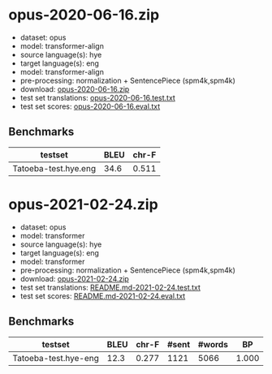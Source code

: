 # opus-2020-06-16.zip

* dataset: opus
* model: transformer-align
* source language(s): hye
* target language(s): eng
* model: transformer-align
* pre-processing: normalization + SentencePiece (spm4k,spm4k)
* download: [opus-2020-06-16.zip](https://object.pouta.csc.fi/Tatoeba-MT-models/hye-eng/opus-2020-06-16.zip)
* test set translations: [opus-2020-06-16.test.txt](https://object.pouta.csc.fi/Tatoeba-MT-models/hye-eng/opus-2020-06-16.test.txt)
* test set scores: [opus-2020-06-16.eval.txt](https://object.pouta.csc.fi/Tatoeba-MT-models/hye-eng/opus-2020-06-16.eval.txt)

## Benchmarks

| testset               | BLEU  | chr-F |
|-----------------------|-------|-------|
| Tatoeba-test.hye.eng 	| 34.6 	| 0.511 |



# opus-2021-02-24.zip

* dataset: opus
* model: transformer
* source language(s): hye
* target language(s): eng
* model: transformer
* pre-processing: normalization + SentencePiece (spm4k,spm4k)
* download: [opus-2021-02-24.zip](https://object.pouta.csc.fi/Tatoeba-MT-models/hye-eng/opus-2021-02-24.zip)
* test set translations: [README.md-2021-02-24.test.txt](https://object.pouta.csc.fi/Tatoeba-MT-models/hye-eng/README.md-2021-02-24.test.txt)
* test set scores: [README.md-2021-02-24.eval.txt](https://object.pouta.csc.fi/Tatoeba-MT-models/hye-eng/README.md-2021-02-24.eval.txt)

## Benchmarks

| testset | BLEU  | chr-F | #sent | #words | BP |
|---------|-------|-------|-------|--------|----|
| Tatoeba-test.hye-eng 	| 12.3 	| 0.277 	| 1121 	| 5066 	| 1.000 |

